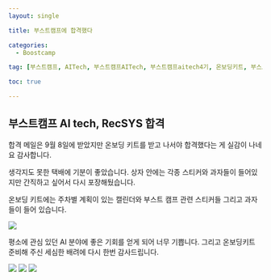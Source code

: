```yaml
---
layout: single

title: 부스트캠프에 합격했다

categories:
  - Boostcamp

tag: [부스트캠프, AITech, 부스트캠프AITech, 부스트캠프aitech4기, 온보딩키트, 부스트캠프온보딩키트, AITech온보딩키트, 부스트캠퍼만을위한선물,부캠온보딩키트, 네이버커넥트, 네이버커넥트재단]

toc: true

---
```


## 부스트캠프 AI tech, RecSYS 합격
합격 메일은 9월 8일에 받았지만 온보딩 키트를 받고 나서야 합격했다는 게 실감이 나네요 감사합니다.  

생각지도 못한 택배에 기분이 좋았습니다.
상자 안에는 각종 스티커와 과자들이 들어있지만 간직하고 싶어서 다시 포장해뒀습니다.   

온보딩 키트에는 주차별 계획이 있는 캘린더와 부스트 캠프 관련 스티커들 그리고 과자들이 들어 있습니다.   

<img src="https://user-images.githubusercontent.com/94548914/191517196-e4e9d04a-7497-47df-b740-0a7a86bae345.png">

평소에 관심 있던 AI 분야에 좋은 기회를 얻게 되어 너무 기쁩니다. 그리고 온보딩키트 준비해 주신 세심한 배려에 다시 한번 감사드립니다.

<img width="" src="https://user-images.githubusercontent.com/94548914/193437484-ae3d1d95-833e-4553-b6d6-62d99a755074.jpeg">
<img width="" src="https://user-images.githubusercontent.com/94548914/193437480-562d0a3d-aabc-44b9-b738-7fcf6e4f6d2a.jpeg">
<img width="" src="https://user-images.githubusercontent.com/94548914/193437478-242c9101-c0f6-4bce-8009-6f140b79e321.jpeg">

